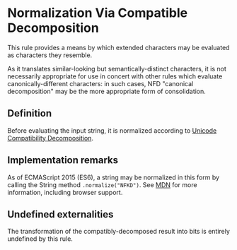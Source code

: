 # Normalization Via Compatible Decomposition

This rule provides a means by which extended characters may be evaluated as
characters they resemble.

As it translates similar-looking but semantically-distinct characters, it is not necessarily appropriate for use in concert with other rules which evaluate canonically-different characters: in such cases, NFD "canonical decomposition" may be the more appropriate form of consolidation.

## Definition

Before evaluating the input string, it is normalized according to [Unicode Compatibility Decomposition][TR15].

[TR15]: http://www.unicode.org/reports/tr15/

## Implementation remarks

As of ECMAScript 2015 (ES6), a string may be normalized in this form by calling the String method `.normalize("NFKD")`. See [MDN][] for more information, including browser support.

[MDN]: https://developer.mozilla.org/en-US/docs/Web/JavaScript/Reference/Global_Objects/String/normalize

## Undefined externalities

The transformation of the compatibly-decomposed result into bits is entirely undefined by this rule.
